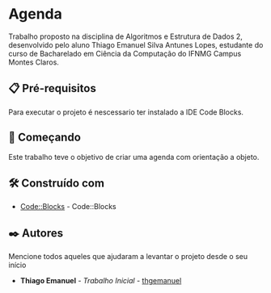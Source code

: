 # Agenda

Trabalho proposto na disciplina de Algoritmos e Estrutura de Dados 2, desenvolvido pelo aluno Thiago Emanuel Silva Antunes Lopes, estudante do curso de Bacharelado em Ciência da Computação do IFNMG Campus Montes Claros.

## 📋 Pré-requisitos

Para executar o projeto é nescessario ter instalado a IDE Code Blocks.

## 🚀 Começando

Este trabalho teve o objetivo de criar uma agenda com orientação a objeto.

## 🛠️ Construído com

* [Code::Blocks](https://www.codeblocks.org/) - Code::Blocks

## ✒️ Autores

Mencione todos aqueles que ajudaram a levantar o projeto desde o seu início

* **Thiago Emanuel** - *Trabalho Inicial* - [thgemanuel](https://github.com/thgemanuel)
